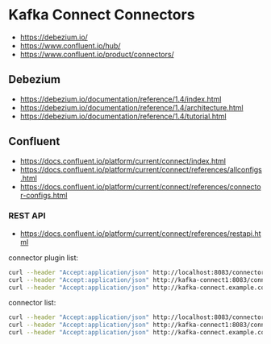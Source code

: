 # Kafka Connect Connectors

- https://debezium.io/
- https://www.confluent.io/hub/
- https://www.confluent.io/product/connectors/

## Debezium

- https://debezium.io/documentation/reference/1.4/index.html
- https://debezium.io/documentation/reference/1.4/architecture.html
- https://debezium.io/documentation/reference/1.4/tutorial.html

## Confluent

- https://docs.confluent.io/platform/current/connect/index.html
- https://docs.confluent.io/platform/current/connect/references/allconfigs.html
- https://docs.confluent.io/platform/current/connect/references/connector-configs.html

### REST API

- https://docs.confluent.io/platform/current/connect/references/restapi.html

connector plugin list:

```bash
curl --header "Accept:application/json" http://localhost:8083/connector-plugins | jq .[].class
curl --header "Accept:application/json" http://kafka-connect1:8083/connector-plugins | jq .[].class
curl --header "Accept:application/json" http://kafka-connect.example.com/connector-plugins | jq .[].class
```

connector list:

```bash
curl --header "Accept:application/json" http://localhost:8083/connectors | jq
curl --header "Accept:application/json" http://kafka-connect1:8083/connectors | jq
curl --header "Accept:application/json" http://kafka-connect.example.com/connectors | jq
```
